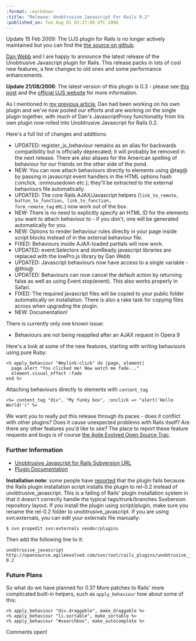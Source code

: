 ```yaml
--- 
:format: :markdown
:title: "Release: Unobtrusive Javascript For Rails 0.2"
:published_on: Tue Aug 01 03:17:00 UTC 2006
---
```

<div class="notice">Update 15 Feb 2009: The UJS plugin for Rails is no longer actively maintained but you can find the <a href="http://github.com/lukeredpath/ujs4rails">the source on github</a>.</div>

[Dan Webb](http://www.vivabit.com/bollocks) and I are happy to announce the latest release of the Unobtrusive Javascript plugin for Rails. This release packs in lots of cool new features, a few changes to old ones and some performance enhancements.

**Update 21/08/2006**: The latest version of this plugin is 0.3 - please see [this post](http://www.lukeredpath.co.uk/2006/8/21/ujs-rails-plugin-0-3-new-name-new-website) and the [official UJS website](http://www.ujs4rails.com) for more information.

As I mentioned in [my previous article](http://www.lukeredpath.co.uk/index.php/2006/06/06/introducing-unobtrusive-javascript-for-rails/), Dan had been working on his own plugin and we've now pooled our efforts and are working on the single plugin together, with much of Dan's JavascriptProxy functionality from his own plugin now rolled into Unobtrusive Javascript for Rails 0.2.

Here's a full list of changes and additions:

* UPDATED: register\_js\_behaviour remains as an alias for backwards compatibility but is officially deprecated; it will probably be removed in the next release. There are also aliases for the American spelling of behaviour for our friends on the other side of the pond.
* NEW: You can now attach behaviours directly to elements using @tag@</pre> by passing in javascript event handlers in the HTML options hash (:onclick, :onmousedown etc.); they'll be extracted to the external behaviours file automatically.
* UPDATED: The core Rails AJAX/Javascript helpers (<code>link\_to\_remote, button\_to\_function, link\_to\_function, form\_remote\_tag</code> etc.) now work out of the box.
* NEW: There is no need to explicitly specify an HTML ID for the elements you want to attach behaviour to - if you don't, one will be generated automatically for you.
* NEW: Options to render behaviour rules directly in your page inside script blocks instead of in the external behaviour file.
* FIXED: Behaviours inside AJAX-loaded partials will now work.
* UPDATED: event:Selectors and domReady javascript libraries are replaced with the lowPro.js library by Dan Webb
* UPDATED: Javascript behaviours now have access to a single variable - @this@
* UPDATED: Behaviours can now cancel the default action by returning false as well as using Event.stop(event). This also works properly in Safari.
* FIXED: The required javascript files will be copied to your public folder automatically on installation. There is also a rake task for copying files across when upgrading the plugin.
* NEW: Documentation!

There is currently only one known issue:

* Behaviours are not being reapplied after an AJAX request in Opera 9

Here's a look at some of the new features, starting with writing behaviours using pure Ruby:

	<% apply_behaviour "#mylink:click" do |page, element|
	  page.alert "You clicked me! Now watch me fade..."
	  element.visual_effect :fade
	end %>

Attaching behaviours directly to elements with <code>content\_tag</code>

	<%= content_tag "div", "My funky box", :onclick => "alert('Hello World!')" %>

We want you to really put this release through its paces - does it conflict with other plugins? Does it cause unexpected problems with Rails itself? Are there any other features you'd like to see? The place to report these feature requests and bugs is of course [the Agile Evolved Open Source Trac](http://opensource.agileevolved.com/trac/newticket).

### Further Information

* [Unobtrusive Javascript for Rails Subversion URL](http://opensource.agileevolved.com/svn/root/rails_plugins/unobtrusive_javascript/tags/rel-0.2)
* [Plugin Documentation](http://opensource.agileevolved.com/unobtrusivejs/)

**Installation note**: some people have [reported](http://opensource.agileevolved.com/trac/ticket/9) that the plugin fails because the Rails plugin installation script installs the plugin to rel-0.2 instead of unobtrusive\_javascript. This is a failing of Rails' plugin installation system in that it doesn't correctly handle the typical tags/trunk/branches Suvbersion repository layout. If you install the plugin using script/plugin, make sure you rename the rel-0.2 folder to unobtrusive\_javascript. If you are using svn:externals, you can edit your externals file manually:

	$ svn propedit svn:externals vendor/plugins

Then add the following line to it:

	unobtrusive_javascript http://opensource.agileevolved.com/svn/root/rails_plugins/unobtrusive_javascript/tags/rel-0.2

### Future Plans

So what do we have planned for 0.3? More patches to Rails' more complicated built-in helpers, such as <code>apply\_behaviour</code> how about some of this:

	<% apply_behaviour "div.draggable", make_draggable %>
	<% apply_behaviour "li.sortable", make_sortable %>
	<% apply_behaviour "#searchbox", make_autocomplete %>

Comments open!